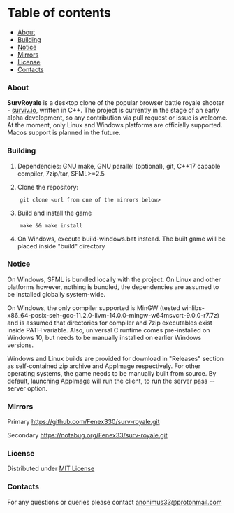 # Table of contents

* [About](#About)
* [Building](#Building)
* [Notice](#Notice)
* [Mirrors](#Mirrors)
* [License](#License)
* [Contacts](#Contacts)



### About

**SurvRoyale** is a desktop clone of the popular browser battle royale shooter - [surviv.io](https://surviv.io/), written in C++.
The project is currently in the stage of an early alpha development, so any contribution via pull request or issue is welcome.
At the moment, only Linux and Windows platforms are officially supported. Macos support is planned in the future.



### Building

1. Dependencies: GNU make, GNU parallel (optional), git, C++17 capable compiler, 7zip/tar, SFML>=2.5

2. Clone the repository:
```
    git clone <url from one of the mirrors below>
```

3. Build and install the game
```
    make && make install
```

4. On Windows, execute build-windows.bat instead. The built game will be placed inside "build" directory



### Notice

On Windows, SFML is bundled locally with the project. On Linux and other platforms however, nothing is bundled,
the dependencies are assumed to be installed globally system-wide.

On Windows, the only compiler supported is MinGW (tested winlibs-x86_64-posix-seh-gcc-11.2.0-llvm-14.0.0-mingw-w64msvcrt-9.0.0-r7.7z)
and is assumed that directories for compiler and 7zip executables exist inside PATH variable.
Also, universal C runtime comes pre-installed on Windows 10, but needs to be manually installed on earlier Windows versions.

Windows and Linux builds are provided for download in "Releases" section as self-contained zip archive
and AppImage respectively. For other operating systems, the game needs to be manually built from source.
By default, launching AppImage will run the client, to run the server pass --server option.



### Mirrors

Primary https://github.com/Fenex330/surv-royale.git

Secondary https://notabug.org/Fenex33/surv-royale.git



### License

Distributed under [MIT License](./LICENSE.txt)



### Contacts

For any questions or queries please contact anonimus33@protonmail.com
